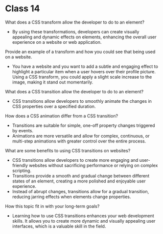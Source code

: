 # Class 14

What does a CSS transform allow the developer to do to an element?
- By using these transformations, developers can create visually appealing and dynamic effects on elements, enhancing the overall user experience on a website or web application.

Provide an example of a transform and how you could see that being used on a website.
- You have a website and you want to add a subtle and engaging effect to highlight a particular item when a user hovers over their profile picture. Using a CSS transform, you could apply a slight scale increase to the image, making it stand out momentarily. 

What does a CSS transition allow the developer to do to an element?
- CSS transitions allow developers to smoothly animate the changes in CSS properties over a specified duration.

How does a CSS animation differ from a CSS transition?
- Transitions are suitable for simple, one-off property changes triggered by events.
- Animations are more versatile and allow for complex, continuous, or multi-step animations with greater control over the entire process.

What are some benefits to using CSS transitions on websites?
- CSS transitions allow developers to create more engaging and user-friendly websites without sacrificing performance or relying on complex scripting.
- Transitions provide a smooth and gradual change between different states of an element, creating a more polished and enjoyable user experience.
- Instead of abrupt changes, transitions allow for a gradual transition, reducing jarring effects when elements change properties.

How this topic fit in with your long-term goals?
- Learning how to use CSS transitions enhances your web development skills. It allows you to create more dynamic and visually appealing user interfaces, which is a valuable skill in the field.